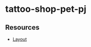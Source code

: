 # tattoo-shop-pet-pj

## Resources

- [Layout](https://www.figma.com/community/file/1362183399183292915)
